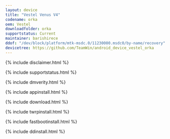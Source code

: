 ```yaml
---
layout: device
title: "Vestel Venus V4"
codename: orka
oem: Vestel
downloadfolder: orka
supportstatus: Current
maintainer: barishirece
ddof: "/dev/block/platform/mtk-msdc.0/11230000.msdc0/by-name/recovery"
devicetree: https://github.com/TeamWin/android_device_vestel_orka
---
```


{% include disclaimer.html %}

{% include supportstatus.html %}

{% include dmverity.html %}

{% include appinstall.html %}

{% include download.html %}

{% include twrpinstall.html %}

{% include fastbootinstall.html %}

{% include ddinstall.html %}
